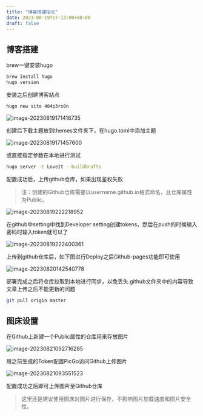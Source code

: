 ```yaml
---
title: "博客搭建指北"
date: 2023-08-19T17:13:00+08:00
draft: false
---
```


## 博客搭建

brew一键安装hugo

```bash
brew install hugo
hugo version
```

安装之后创建博客站点

```bash
hugo new site 404p3rs0n
```

![image-20230819171416735](https://21r000-image.oss-cn-shanghai.aliyuncs.com/2023/image-20230819171416735.png)

创建后下载主题放到themes文件夹下，在hugo.toml中添加主题

![image-20230819171457600](https://21r000-image.oss-cn-shanghai.aliyuncs.com/2023/image-20230819171457600.png)

或直接指定参数在本地进行测试

```bash
hugo server -t LoveIt --buildDrafts
```

配置成功后，上传github仓库，如果出现鉴权失败

> 注：创建的Github仓库需要以username.github.io格式命名，且仓库属性为Public。

![image-20230819222218952](https://21r000-image.oss-cn-shanghai.aliyuncs.com/2023/image-20230819222218952.png)

在github中setting中找到Developer setting创建tokens，然后在push的时候输入密码时输入token就可以了

![image-20230819222400361](https://21r000-image.oss-cn-shanghai.aliyuncs.com/2023/image-20230819222400361.png)

上传到github仓库后，如下图进行Deploy之后Github-pages功能即可使用

![image-20230820142540778](https://21r000-image.oss-cn-shanghai.aliyuncs.com/2023/image-20230820142540778.png)

部署完成之后将仓库拉取到本地进行同步，以免丢失.github文件夹中的内容导致文章上传之后不能更新的问题

```bash
git pull origin master
```



## 图床设置

在Github上新建一个Public属性的仓库用来存放图片

![image-20230821092716285](https://21r000-image.oss-cn-shanghai.aliyuncs.com/2023/image-20230821092716285.png)

用之前生成的Token配置PicGo访问Github上传图片

![image-20230821093551523](https://21r000-image.oss-cn-shanghai.aliyuncs.com/2023/image-20230821093551523.png)

配置成功之后即可上传图片至Github仓库

> 这里还是建议使用图床对图片进行保存，不影响图片加载速度和图片安全性。
